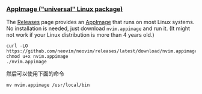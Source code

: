 ### [AppImage ("universal" Linux package)](https://github.com/neovim/neovim/wiki/Installing-Neovim#appimage-universal-linux-package)

The [Releases](https://github.com/neovim/neovim/releases) page provides an [AppImage](https://appimage.org/) that runs on most Linux systems. No installation is needed, just download `nvim.appimage` and run it. (It might not work if your Linux distribution is more than 4 years old.)

```
curl -LO https://github.com/neovim/neovim/releases/latest/download/nvim.appimage
chmod u+x nvim.appimage
./nvim.appimage
```

然后可以使用下面的命令

```
mv nvim.appimage /usr/local/bin
```
